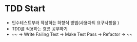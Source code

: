 # TDD Start
- 인수테스트부러 작성하는 하향식 방법(사용자의 요구사항을 )
- TDD를 적용하는 흐름 공부하기
-  ~~ -> Write Failing Test -> Make Test Pass -> Refactor -> ~~
